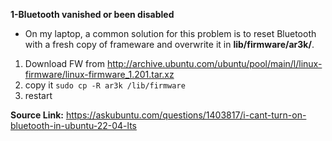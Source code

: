 **1-Bluetooth vanished or been disabled**
- On my laptop, a common solution for this problem is to reset Bluetooth with a fresh copy of frameware and overwrite it in **lib/firmware/ar3k/**. 

1. Download FW from http://archive.ubuntu.com/ubuntu/pool/main/l/linux-firmware/linux-firmware_1.201.tar.xz   <br />
2. copy it ``` sudo cp -R ar3k /lib/firmware ```
3. restart

**Source Link:**  https://askubuntu.com/questions/1403817/i-cant-turn-on-bluetooth-in-ubuntu-22-04-lts

